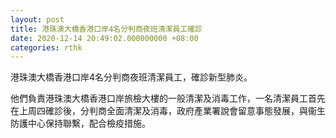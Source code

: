 ```yaml
---
layout: post
title: 港珠澳大橋香港口岸4名分判商夜班清潔員工確診
date: 2020-12-14 20:49:02.000000000 +08:00
categories: rthk
---
```


港珠澳大橋香港口岸4名分判商夜班清潔員工，確診新型肺炎。

他們負責港珠澳大橋香港口岸旅檢大樓的一般清潔及消毒工作，一名清潔員工首先在上周四確診後，分判商全面清潔及消毒，政府產業署說會留意事態發展，與衞生防護中心保持聯繫，配合檢疫措施。
